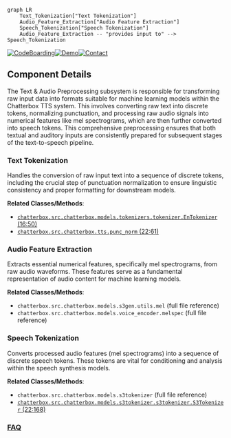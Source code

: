 ```mermaid
graph LR
    Text_Tokenization["Text Tokenization"]
    Audio_Feature_Extraction["Audio Feature Extraction"]
    Speech_Tokenization["Speech Tokenization"]
    Audio_Feature_Extraction -- "provides input to" --> Speech_Tokenization
```
[![CodeBoarding](https://img.shields.io/badge/Generated%20by-CodeBoarding-9cf?style=flat-square)](https://github.com/CodeBoarding/GeneratedOnBoardings)[![Demo](https://img.shields.io/badge/Try%20our-Demo-blue?style=flat-square)](https://www.codeboarding.org/demo)[![Contact](https://img.shields.io/badge/Contact%20us%20-%20contact@codeboarding.org-lightgrey?style=flat-square)](mailto:contact@codeboarding.org)

## Component Details

The Text & Audio Preprocessing subsystem is responsible for transforming raw input data into formats suitable for machine learning models within the Chatterbox TTS system. This involves converting raw text into discrete tokens, normalizing punctuation, and processing raw audio signals into numerical features like mel spectrograms, which are then further converted into speech tokens. This comprehensive preprocessing ensures that both textual and auditory inputs are consistently prepared for subsequent stages of the text-to-speech pipeline.

### Text Tokenization
Handles the conversion of raw input text into a sequence of discrete tokens, including the crucial step of punctuation normalization to ensure linguistic consistency and proper formatting for downstream models.


**Related Classes/Methods**:

- <a href="https://github.com/resemble-ai/chatterbox/blob/master/src/chatterbox/models/tokenizers/tokenizer.py#L16-L50" target="_blank" rel="noopener noreferrer">`chatterbox.src.chatterbox.models.tokenizers.tokenizer.EnTokenizer` (16:50)</a>
- <a href="https://github.com/resemble-ai/chatterbox/blob/master/src/chatterbox/tts.py#L22-L61" target="_blank" rel="noopener noreferrer">`chatterbox.src.chatterbox.tts.punc_norm` (22:61)</a>


### Audio Feature Extraction
Extracts essential numerical features, specifically mel spectrograms, from raw audio waveforms. These features serve as a fundamental representation of audio content for machine learning models.


**Related Classes/Methods**:

- `chatterbox.src.chatterbox.models.s3gen.utils.mel` (full file reference)
- `chatterbox.src.chatterbox.models.voice_encoder.melspec` (full file reference)


### Speech Tokenization
Converts processed audio features (mel spectrograms) into a sequence of discrete speech tokens. These tokens are vital for conditioning and analysis within the speech synthesis models.


**Related Classes/Methods**:

- `chatterbox.src.chatterbox.models.s3tokenizer` (full file reference)
- <a href="https://github.com/resemble-ai/chatterbox/blob/master/src/chatterbox/models/s3tokenizer/s3tokenizer.py#L22-L168" target="_blank" rel="noopener noreferrer">`chatterbox.src.chatterbox.models.s3tokenizer.s3tokenizer.S3Tokenizer` (22:168)</a>




### [FAQ](https://github.com/CodeBoarding/GeneratedOnBoardings/tree/main?tab=readme-ov-file#faq)